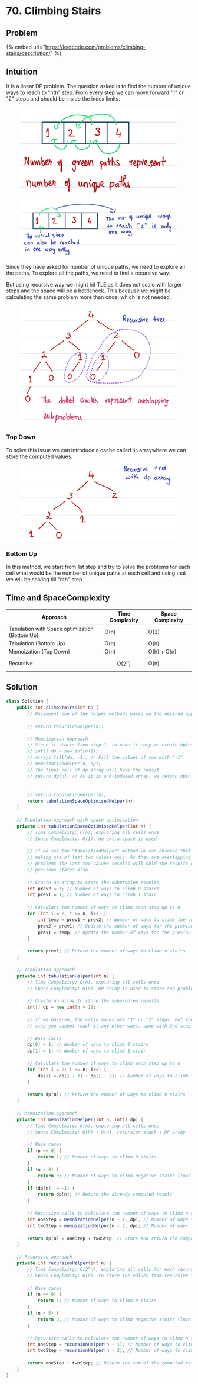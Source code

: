 # 70. Climbing Stairs

## Problem

{% embed url="https://leetcode.com/problems/climbing-stairs/description/" %}

## Intuition

It is a linear DP problem. The question asked is to find the number of unique ways to reach to "nth" step. From every step we can move forward "1" or "2" steps and should be inside the index limits.

<figure><img src="../.gitbook/assets/image (80).png" alt=""><figcaption></figcaption></figure>

<figure><img src="../.gitbook/assets/image (83).png" alt=""><figcaption></figcaption></figure>

Since they have asked for number of unique paths, we need to explore all the paths. To explore all the paths, we need to find a recursive way.

But using recursive way we might hit TLE as it does not scale with larger steps and the space will be a bottleneck. This because we might be calculating the same problem more than once, which is not needed.&#x20;

<figure><img src="../.gitbook/assets/image (76).png" alt=""><figcaption></figcaption></figure>

### Top Down

To solve this issue we can introduce a cache called `dp` arraywhere we can store the computed values.

<figure><img src="../.gitbook/assets/image (92).png" alt=""><figcaption></figcaption></figure>

### Bottom Up

In this method, we start from 1st step and try to solve the problems for each cell what would be the number of unique paths at each cell and using that we will be solving till "nth" step

## Time and SpaceComplexity

| Approach                                       | Time Complexity | Space Complexity |
| ---------------------------------------------- | --------------- | ---------------- |
| Tabulation with Space optimization (Bottom Up) | O(n)            | O(1)             |
| Tabulation  (Bottom Up)                        | O(n)            | O(n)             |
| Memoization (Top Down)                         | O(n)            | O(h) + O(n)      |
| Recursive                                      | $$O(2^n)$$      | O(n)             |

## Solution

```java
class Solution {
    public int climbStairs(int n) {
        // Uncomment one of the helper methods based on the desired approach
        
        // return recursionHelper(n);

        // Memoization Approach
        // Since it starts from step 1, to make it easy we create dp[n+1] size
        // int[] dp = new int[n+1]; 
        // Arrays.fill(dp, -1); // Fill the values of row with "-1"
        // memoizationHelper(n, dp);
        // The final cell of dp array will have the reus;t
        // return dp[n]; // As it is a O-indexed array, we return dp[n]

    
        // return tabulationHelper(n);
        return tabulationSpaceOptimisedHelper(n);
    }

    // Tabulation approach with space optimization
    private int tabulationSpaceOptimisedHelper(int n) {
        // Time Compelxity: O(n), exploring all cells once
        // Space Complexity: O(1), no extra space is used

        // If we see the "tabulationHelper" method we can observe that we are 
        // making use of last two values only. As they are overlapping sub
        // problems the last two values results will hold the results of 
        // previous states also

        // Create an array to store the subproblem results
        int prev2 = 1; // Number of ways to climb 0 stairs
        int prev1 = 1; // Number of ways to climb 1 stair

        // Calculate the number of ways to climb each step up to n
        for (int i = 2; i <= n; i++) {
            int temp = prev1 + prev2; // Number of ways to climb the current step
            prev2 = prev1; // Update the number of ways for the previous 2 steps
            prev1 = temp; // Update the number of ways for the previous 1 step
        }

        return prev1; // Return the number of ways to climb n stairs
    }

    // Tabulation approach
    private int tabulationHelper(int n) {
        // Time Compelxity: O(n), exploring all cells once
        // Space Complexity: O(n), DP array is used to store sub problems results

        // Create an array to store the subproblem results
        int[] dp = new int[n + 1];

        // If we observe, the valid moves are "1" or "2" steps. But the for 1st
        // step you cannot reach it any other ways, same with 2nd step

        // Base cases
        dp[0] = 1; // Number of ways to climb 0 stairs
        dp[1] = 1; // Number of ways to climb 1 stair

        // Calculate the number of ways to climb each step up to n
        for (int i = 2; i <= n; i++) {
            dp[i] = dp[i - 1] + dp[i - 2]; // Number of ways to climb the current step
        }

        return dp[n]; // Return the number of ways to climb n stairs
    }

    // Memoization approach
    private int memoizationHelper(int n, int[] dp) {
        // Time Compelxity: O(n), exploring all cells once
        // Space Complexity: O(h) + O(n), recursion stack + DP array

        // Base cases
        if (n == 0) {
            return 1; // Number of ways to climb 0 stairs
        }
        if (n < 0) {
            return 0; // Number of ways to climb negative stairs (invalid)
        }
        if (dp[n] != -1) {
            return dp[n]; // Return the already computed result
        }

        // Recursive calls to calculate the number of ways to climb n stairs
        int oneStep = memoizationHelper(n - 1, dp); // Number of ways to climb 1 step
        int twoStep = memoizationHelper(n - 2, dp); // Number of ways to climb 2 steps

        return dp[n] = oneStep + twoStep; // Store and return the computed result
    }

    // Recursive approach
    private int recursionHelper(int n) {
        // Time Compelxity: O(2^n), exploring all cells for each recursivly twice
        // Space Complexity: O(n), to store the values from recursive tree

        // Base cases
        if (n == 0) {
            return 1; // Number of ways to climb 0 stairs
        }
        if (n < 0) {
            return 0; // Number of ways to climb negative stairs (invalid)
        }

        // Recursive calls to calculate the number of ways to climb n stairs
        int oneStep = recursionHelper(n - 1); // Number of ways to climb 1 step
        int twoStep = recursionHelper(n - 2); // Number of ways to climb 2 steps

        return oneStep + twoStep; // Return the sum of the computed results
    }
}
```

